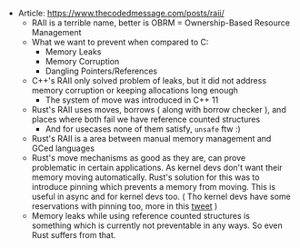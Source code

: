 - Article: https://www.thecodedmessage.com/posts/raii/
	- RAII is a terrible name, better is OBRM = Ownership-Based Resource Management
	- What we want to prevent when compared to C:
		- Memory Leaks
		- Memory Corruption
		- Dangling Pointers/References
	- C++'s RAII only solved problem of leaks, but it did not address memory corruption or keeping allocations long enough
		- The system of move was introduced in C++ 11
	- Rust's RAII uses moves, borrows ( along with borrow checker ), and places where both fail we have reference counted structures
		- And for usecases none of them satisfy, `unsafe` ftw :)
	- Rust's RAII is a area between manual  memory management and GCed languages
	- Rust's move mechanisms as good as they are, can prove problematic in certain applications. As kernel devs don't want their memory moving automatically. Rust's solution for this was to introduce pinning which prevents a memory from moving.  This is useful in async and for kernel devs too. ( Tho kernel devs have some reservations with pinning too, more in this [tweet](https://twitter.com/fenil_jain_/status/1589134037188481024)  )
	- Memory leaks while using reference counted structures is something which is currently not preventable in any ways. So even Rust suffers from that.